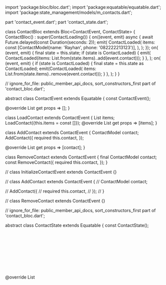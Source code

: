 import 'package:bloc/bloc.dart';
import 'package:equatable/equatable.dart';
import 'package:state_management/models/m_contacts.dart';

part 'contact_event.dart';
part 'contact_state.dart';

class ContactBloc extends Bloc<ContactEvent, ContactState> {
  ContactBloc() : super(ContactLoading()) {
    on<LoadContact>((event, emit) async {
      await Future<void>.delayed(const Duration(seconds: 2));
      emit(
        ContactLoaded(
          items: const [ContactModel(name: 'Rayhan', phone: '082222213123')],
        ),
      );
    });
    on<AddContact>(
      (event, emit) {
        final state = this.state;
        if (state is ContactLoaded) {
          emit(
              ContactLoaded(items: List.from(state.items)..add(event.contact)));
        }
      },
    );
    on<RemoveContact>(
      (event, emit) {
        if (state is ContactLoaded) {
          final state = this.state as ContactLoaded;
          emit(ContactLoaded(
              items: List.from(state.items)..remove(event.contact)));
        }
      },
    );
  }
}

// ignore_for_file: public_member_api_docs, sort_constructors_first
part of 'contact_bloc.dart';

abstract class ContactEvent extends Equatable {
  const ContactEvent();

  @override
  List<Object> get props => [];
}

class LoadContact extends ContactEvent {
  List<ContactModel> items;
  LoadContact({this.items = const <ContactModel>[]});
  @override
  List<Object> get props => [items];
}

class AddContact extends ContactEvent {
  ContactModel contact;
  AddContact({
    required this.contact,
  });

  @override
  List<Object> get props => [contact];
}

class RemoveContact extends ContactEvent {
  final ContactModel contact;
  const RemoveContact({
    required this.contact,
  });
}


// class InitializeContactEvent extends ContactEvent {}

// class AddContact extends ContactEvent {
//   ContactModel contact;

//   AddContact({
//     required this.contact,
//   });
// }

// class RemoveContact extends ContactEvent {}

// ignore_for_file: public_member_api_docs, sort_constructors_first
part of 'contact_bloc.dart';

abstract class ContactState extends Equatable {
  const ContactState();

  @override
  List<Object> get props => [];
}

class ContactLoading extends ContactState {}

class ContactLoaded extends ContactState {
  List<ContactModel> items;

  ContactLoaded({this.items = const <ContactModel>[]});
  @override
  List<Object> get props => [items];
}